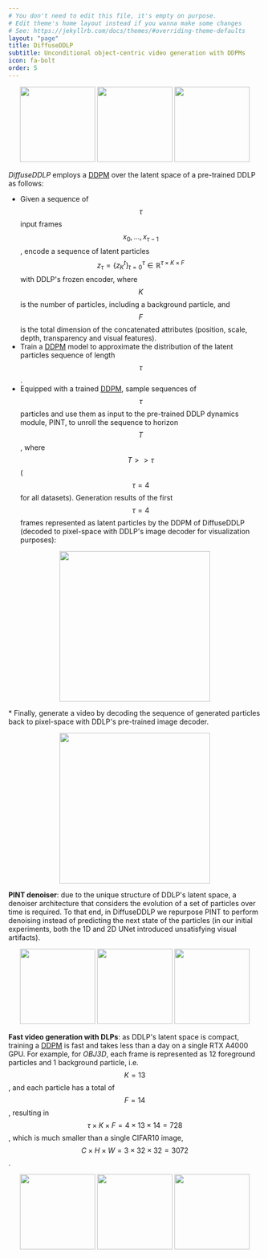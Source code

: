 ```yaml
---
# You don't need to edit this file, it's empty on purpose.
# Edit theme's home layout instead if you wanna make some changes
# See: https://jekyllrb.com/docs/themes/#overriding-theme-defaults
layout: "page"
title: DiffuseDDLP
subtitle: Unconditional object-centric video generation with DDPMs
icon: fa-bolt
order: 5
---
```

<p style="text-align:center;">
<img src="{{ 'assets/images/balls_150.gif' }}" style="height:150px">
<img src="{{ 'assets/images/obj3d_g2.gif' }}" style="height:150px">
<img src="{{ 'assets/images/traffic_g9.gif' }}" style="height:150px">
</p>

*DiffuseDDLP* employs a <a href="https://arxiv.org/abs/2006.11239">DDPM</a> over the latent space of a pre-trained DDLP as follows: 
* Given a sequence of $$\tau$$ input frames $$x_0, ..., x_{\tau -1}$$, encode a sequence of latent particles $$z_{\tau}=\{z_K^t\}_{t=0}^{\tau} \in \mathbb{R}^{\tau \times K \times F}$$ with DDLP's frozen encoder, where $$K$$ is the number of particles, including a background particle, and $$F$$ is the total dimension of the concatenated attributes (position, scale, depth, transparency and visual features). 
* Train a <a href="https://arxiv.org/abs/2006.11239">DDPM</a> model to approximate the distribution of the latent particles sequence of length $$\tau$$. 
* Equipped with a trained <a href="https://arxiv.org/abs/2006.11239">DDPM</a>, sample sequences of $$\tau$$ particles and use them as input to the pre-trained DDLP dynamics module, PINT, to unroll the sequence to horizon $$T$$, where $$T >> \tau$$ ($$\tau=4$$ for all datasets). Generation results of the first $$\tau=4$$ frames represented as latent particles by the DDPM of DiffuseDDLP (decoded to pixel-space with DDLP's image decoder for visualization purposes):
<p style="text-align:center;"><img src="{{ 'assets/images/diffuse_ddlp_tau.png' }}" style="height:300px"></p>
* Finally, generate a video by decoding the sequence of generated particles back to pixel-space with DDLP's pre-trained image decoder.

<p style="text-align:center;"><img src="{{ 'assets/images/diffuseddlp_arch.png' }}" style="height:300px"></p>

**PINT denoiser**: due to the unique structure of DDLP's latent space, a denoiser architecture that considers the evolution of a set of particles over time is required. To that end, in DiffuseDDLP we repurpose PINT to perform denoising instead of predicting the next state of the particles (in our initial experiments, both the 1D and 2D UNet introduced unsatisfying visual artifacts).

<p style="text-align:center;">
<img src="{{ 'assets/images/balls_135.gif' }}" style="height:150px">
<img src="{{ 'assets/images/obj3d_g1.gif' }}" style="height:150px">
<img src="{{ 'assets/images/traffic_g3.gif' }}" style="height:150px">
</p>

**Fast video generation with DLPs**: as DDLP's latent space is compact, training a <a href="https://arxiv.org/abs/2006.11239">DDPM</a> is fast and takes less than a day on a single RTX A4000 GPU. For example, for *OBJ3D*, each frame is represented as 12 foreground particles and 1 background particle, i.e. $$K=13$$, and each particle has a total of $$F=14$$, resulting in $$\tau \times K \times F= 4 \times 13 \times 14 = 728$$, which is much smaller than a single CIFAR10 image, $$C\times H \times W = 3\times32\times32=3072$$.

<p style="text-align:center;">
<img src="{{ 'assets/images/balls_170.gif' }}" style="height:150px">
<img src="{{ 'assets/images/obj3d_g6.gif' }}" style="height:150px">
<img src="{{ 'assets/images/traffic_g13.gif' }}" style="height:150px">
</p>

